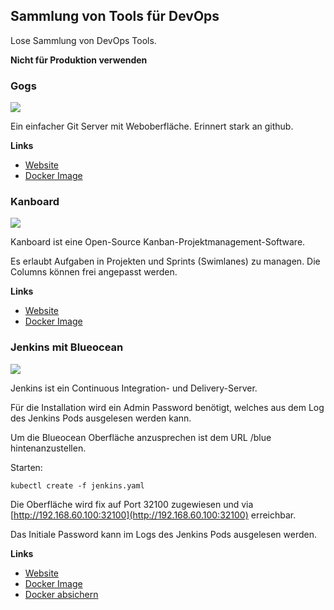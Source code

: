Sammlung von Tools für DevOps
-----------------------------

Lose Sammlung von DevOps Tools. 

**Nicht für Produktion verwenden**

### Gogs

![](https://gogs.io/img/screenshots/4.png)

Ein einfacher Git Server mit Weboberfläche. Erinnert stark an github.

**Links**

* [Website](https://gogs.io/)
* [Docker Image](https://hub.docker.com/r/gogs/gogs/)

### Kanboard

![](https://kanboard.org/assets/img/board.png)

Kanboard ist eine Open-Source Kanban-Projektmanagement-Software.

Es erlaubt Aufgaben in Projekten und Sprints (Swimlanes) zu managen. Die Columns können frei angepasst werden. 

**Links**

* [Website](https://kanboard.org/)
* [Docker Image](https://hub.docker.com/r/kanboard/kanboard/)

### Jenkins mit Blueocean

![](https://jenkins.io/images/blueocean/blueocean-successful-pipeline.png)

Jenkins ist ein Continuous Integration- und Delivery-Server. 

Für die Installation wird ein Admin Password benötigt, welches aus dem Log des Jenkins Pods ausgelesen werden kann.

Um die Blueocean Oberfläche anzusprechen ist dem URL /blue hintenanzustellen.

Starten:

	kubectl create -f jenkins.yaml
	
Die Oberfläche wird fix auf Port 32100 zugewiesen und via [http://192.168.60.100:32100](http://192.168.60.100:32100) erreichbar.

Das Initiale Password kann im Logs des Jenkins Pods ausgelesen werden. 

**Links**

* [Website](https://jenkins.io/)
* [Docker Image](https://hub.docker.com/r/jenkinsci/blueocean/)
* [Docker absichern](https://wiki.jenkins.io/display/JENKINS/Standard+Security+Setup)